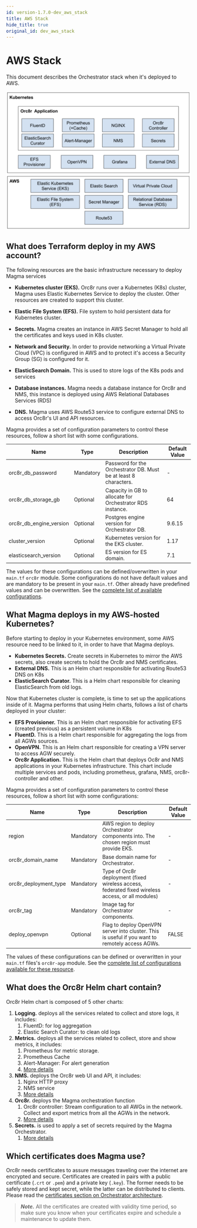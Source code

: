 ```yaml
---
id: version-1.7.0-dev_aws_stack
title: AWS Stack
hide_title: true
original_id: dev_aws_stack
---
```


# AWS Stack

This document describes the Orchestrator stack when it's deployed to AWS.

![orc8r_aws_stack](../../../../readmes/assets/orc8r/orc8r_aws_stack.png)

## What does Terraform deploy in my AWS account?

The following resources are the basic infrastructure necessary to deploy Magma services

- **Kubernetes cluster (EKS).** Orc8r runs over a Kubernetes (K8s) cluster, Magma uses Elastic Kubernetes Service to deploy the cluster. Other resources are created to support this cluster.
- **Elastic File System (EFS).** File system to hold persistent data for Kubernetes cluster.
- **Secrets.** Magma creates an instance in AWS Secret Manager to hold all the certificates and keys used in K8s cluster.
- **Network and Security.** In order to provide networking a Virtual Private Cloud (VPC) is configured in AWS and to protect it's access a Security Group (SG) is configured for it.

- **ElasticSearch Domain.** This is used to store logs of the K8s pods and services
- **Database instances.** Magma needs a database instance for Orc8r and NMS, this instance is deployed using AWS Relational Databases Services (RDS)
- **DNS.** Magma uses AWS Route53 service to configure external DNS to access Orc8r's UI and API resources.

Magma provides a set of configuration parameters to control these resources, follow a short list with some configurations.

|Name |Type |Description |Default Value |
|--- |--- |--- |--- |
|orc8r_db_password |Mandatory |Password for the Orchestrator DB. Must be at least 8 characters. |- |
|orc8r_db_storage_gb |Optional |Capacity in GB to allocate for Orchestrator RDS instance. |64 |
|orc8r_db_engine_version |Optional |Postgres engine version for Orchestrator DB. |9.6.15 |
|cluster_version |Optional |Kubernetes version for the EKS cluster. |1.17 |
|elasticsearch_version |Optional |ES version for ES domain. |7.1 |

The values for these configurations can be defined/overwritten in your `main.tf` `orc8r` module.
Some configurations do not have default values and are mandatory to be present in your `main.tf`.
Other already have predefined values and can be overwritten.
See the [complete list of available configurations](https://github.com/magma/magma/blob/master/orc8r/cloud/deploy/terraform/orc8r-aws/variables.tf).

## What Magma deploys in my AWS-hosted Kubernetes?

Before starting to deploy in your Kubernetes environment, some AWS resource need to be linked to it, in order to have that Magma deploys.

- **Kubernetes Secrets.** Create secrets in Kubernetes to mirror the AWS secrets, also create secrets to hold the Orc8r and NMS certificates.
- **External DNS.** This is an Helm chart responsible for activating Route53 DNS on K8s
- **ElasticSearch Curator.** This is a Helm chart responsible for cleaning ElasticSearch from old logs.

Now that Kubernetes cluster is complete, is time to set up the applications inside of it. Magma performs that using Helm charts, follows a list of charts deployed in your cluster:

- **EFS Provisioner.** This is an Helm chart responsible for activating EFS (created previous) as a persistent volume in K8s
- **FluentD.** This is a Helm chart responsible for aggregating the logs from all AGWs sources.
- **OpenVPN.** This is an Helm chart responsible for creating a VPN server to access AGW securely.
- **Orc8r Application.** This is the Helm chart that deploys Oc8r and NMS applications in your Kubernetes infrastructure. This chart include multiple services and pods, including prometheus, grafana, NMS, orc8r-controller and other.

Magma provides a set of configuration parameters to control these resources, follow a short list with some configurations:

|Name |Type |Description |Default Value |
|--- |--- |--- |--- |
|region |Mandatory |AWS region to deploy Orchestrator components into. The chosen region must provide EKS. |- |
|orc8r_domain_name |Mandatory |Base domain name for Orchestrator. |- |
|orc8r_deployment_type |Mandatory |Type of Orc8r deployment (fixed wireless access, federated fixed wireless access, or all modules) |- |
|orc8r_tag |Mandatory |Image tag for Orchestrator components. |- |
|deploy_openvpn |Optional |Flag to deploy OpenVPN server into cluster. This is useful if you want to remotely access AGWs. |FALSE |

The values of these configurations can be defined or overwritten in your `main.tf` files's `orc8r-app` module.
See the [complete list of configurations available for these resource](https://github.com/magma/magma/blob/master/orc8r/cloud/deploy/terraform/orc8r-helm-aws/variables.tf).

## What does the Orc8r Helm chart contain?

Orc8r Helm chart is composed of 5 other charts:

1. **Logging.** deploys all the services related to collect and store logs, it includes:
    1. FluentD: for log aggregation
    2. Elastic Search Curator: to clean old logs
2. **Metrics.** deploys all the services related to collect, store and show metrics, it includes:
    1. Prometheus for metric storage.
    2. Prometheus Cache
    3. Alert-Manager: For alert generation
    4. [More details](https://github.com/magma/magma/blob/master/orc8r/cloud/helm/orc8r/charts/metrics/README.md)
3. **NMS.** deploys the Orc8r web UI and API, it includes:
    1. Nginx HTTP proxy
    2. NMS service
    3. [More details](https://github.com/magma/magma/blob/master/orc8r/cloud/helm/orc8r/charts/nms/README.md)
4. **Orc8r.** deploys the Magma orchestration function
    1. Orc8r controller: Stream configuration to all AWGs in the network. Collect and export metrics from all the AGWs in the network.
    2. [More details](https://github.com/magma/magma/blob/master/orc8r/cloud/helm/README.md)
5. **Secrets.** is used to apply a set of secrets required by the Magma Orchestrator.
    1. [More details](https://github.com/magma/magma/blob/master/orc8r/cloud/helm/orc8r/charts/secrets/README.md)

## Which certificates does Magma use?

Orc8r needs certificates to assure messages traveling over the internet are encrypted and secure. Certificates are created in pairs with a public certificate (`.crt` or `.pem`) and a private key (`.key`). The former needs to be safely stored and kept secret, while the latter can be distributed to clients. Please read the [certificates section on Orchestrator architecture](https://magma.github.io/magma/docs/next/orc8r/dev_security#certificates).

> ***Note.*** All the certificates are created with validity time period, so make sure you know when your certificates expire and schedule a maintenance to update them.
